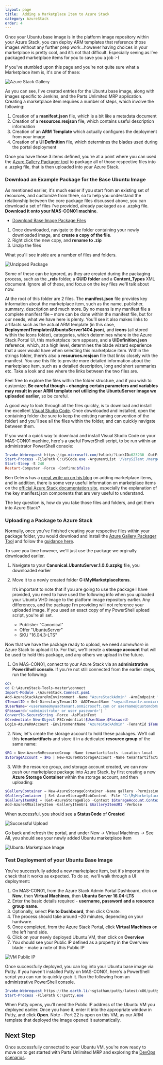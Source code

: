 ```yaml
---
layout: page
title:  Adding a Marketplace Item to Azure Stack
category: AzureStack
order: 4
---
```

Once your Ubuntu base image is in the platform image repository within your Azure Stack, you can deploy ARM templates that reference those images without any further prep work...however having choices in your marketplace is pretty cool, and it’s not that difficult. Especially seeing as I’ve packaged marketplace items for you to save you a job :-)

If you've stumbled upon this page and you're not quite sure what a Marketplace item is, it's one of these:

  ![Azure Stack Gallery](<../assets/azurestack/gallerymedium.PNG>)

As you can see, I've created entries for the Ubuntu base image, along with images specific to Jenkins, and the Parts Unlimited MRP application. Creating a marketplace item requires a number of steps, which involve the following:

1. Creation of a **manifest.json** file, which is a bit like a metadata document
2. Creation of a **resources.resjson** file, which contains useful description information
2. Creation of an **ARM Template** which actually configures the deployment from your image
3. Creation of a **UI Definition** file, which determines the blades used during the portal deployment

Once you have those 3 items defined, you're at a point where you can used the [Azure Gallery Packager tool](http://www.aka.ms/azurestackmarketplaceitem) to package all of those respective files into a .azpkg file, that is then uploaded into your Azure Stack.

### Download an Example Package for the Base Ubuntu Image
As mentioned earlier, it's much easier if you start from an existing set of resources, and customize from there, so to help you understand the relationship between the core package files discussed above, you can download a set of files I've provided, already packaged as a .azpkg file. **Download it onto your MAS-CON01 machine**.

- [Download Base Image Package Files](https://github.com/Microsoft/PartsUnlimitedMRP/blob/master/deploy/azurestack/instances/ubuntu_server_1604_base/Canonical.UbuntuServer.1.0.0.azpkg?raw=true)

1. Once downloaded, navigate to the folder containing your newly downloaded image, and **create a copy of the file**.
2. Right click the new copy, and **rename to .zip**
2. Unzip the files

What you'll see inside are a number of files and folders.

  ![Unzipped Package](<../assets/azurestack/UnzippedPackage.PNG>)
  
Some of these can be ignored, as they are created during the packaging process, such as the **_rels** folder, a **GUID folder** and a **Content_Types** XML document. Ignore all of these, and focus on the key files we'll talk about now.

At the root of this folder are 2 files. The **manifest.json** file provides key information about the marketplace item, such as the name, publisher, summary, description and much more. By no means is my manifest file a complete manifest file – more can be done within the manifest file, but for our needs, what we have here is plenty. You’ll see it also makes links to artifacts such as the actual ARM template (in this case, **DeploymentTemplates\\UbuntuServer1404.json**), and **icons** (all stored within the Icons folder), categories, which determines where in the Azure Stack Portal UI, this marketplace item appears, and a **UIDefinition.json** reference, which, at a high level, determines the blade wizard experience that a user would have when selecting this marketplace item. Within the strings folder, there’s also a **resources.resjson** file that links closely with the manifest. You use this file to provide more detailed information about the marketplace item, such as a detailed description, long and short summaries etc. Take a look and see where the links between the two files are.

Feel free to explore the files within the folder structure, and if you wish to customize. **Be careful though – changing certain parameters and variables may result in your ARM template not utilizing the UbuntuServer image we uploaded earlier**, so be careful.

A good way to look through all the files quickly, is to download and install the excellent [Visual Studio Code](https://code.visualstudio.com/Download). Once downloaded and installed, open the containing folder (be sure to keep the existing naming convention of the folder) and you’ll see all the files within the folder, and can quickly navigate between them.

If you want a quick way to download and install Visual Studio Code on your MAS-CON01 machine, here's a useful PowerShell script, to be run within an administrator PowerShell console:

```powershell
Invoke-Webrequest https://go.microsoft.com/fwlink/?LinkID=623230 -OutFile C:\VSCode.exe
Start-Process -FilePath C:\VSCode.exe -ArgumentList '/VerySilent /mergetasks="addcontextmenufiles,addcontextmenufolders,associatewithfiles,addtopath,!runcode"'
Start-Sleep -S 240
Restart-Computer -Force -Confirm:$false
```

Ben Gelens has a [great write up on his blog](https://azurestack.eu/2016/10/adding-and-using-os-gallery-items-to-azure-stack-tp2/) on adding marketplace items, and in addition, there is some very useful information on marketplace items on the [official Azure Stack documentation site](https://docs.microsoft.com/en-us/azure/azure-stack/azure-stack-create-and-publish-marketplace-item), especially the explanation of the key manifest.json components that are very useful to understand.

The key question is, how do you take those files and folders, and get them into Azure Stack?

### Uploading a Package to Azure Stack

Normally, once you've finished creating your respective files within your package folder, you would download and install the [Azure Gallery Packager Tool](http://www.aka.ms/azurestackmarketplaceitem) and follow the [guidance here](https://docs.microsoft.com/en-us/azure/azure-stack/azure-stack-create-and-publish-marketplace-item).

To save you time however, we'll just use the package we orginally downloaded earlier.

1. Navigate to your **Canonical.UbuntuServer.1.0.0.azpkg** file, you downloaded earlier
2. Move it to a newly created folder **C:\MyMarketplaceItems**.

    It’s important to note that if you are going to use the package I have provided, you need to have used the following info when you uploaded your Ubuntu VHD image to the platform image repository earlier. Any differences, and the package I’m providing will not reference your uploaded image. If you used an exact copy of my PowerShell upload script, you're all set.
    
    - Publisher "Canonical"
    - Offer "UbuntuServer"
    - SKU "16.04.3-LTS"

Now that we have the package ready to upload, we need *somewhere* in Azure Stack to upload it to. For that, we'll create a **storage account** that will be used to hold this package, and any others we upload in the future.

1. On MAS-CON01, connect to your Azure Stack via an **administrative PowerShell console**. If you're not still connected from the earlier steps, run the following:
  
  ``` powershell
  cd\
  cd C:\AzureStack-Tools-master\connect
  Import-Module .\AzureStack.Connect.psm1
  Add-AzureStackAzureRmEnvironment -Name "AzureStackAdmin" -ArmEndpoint "https://adminmanagement.local.azurestack.external"
  $TenantID = Get-DirectoryTenantID -AADTenantName "<myaadtenant>.onmicrosoft.com or customdomain.com" -EnvironmentName AzureStackAdmin
  $UserName='<username@myaadtenant.onmicrosoft.com or username@customdomain.com>'
  $Password='<administrator or user password>'| `
  ConvertTo-SecureString -Force -AsPlainText
  $Credential= New-Object PSCredential($UserName,$Password)
  Login-AzureRmAccount -EnvironmentName "AzureStackAdmin" -TenantId $TenantID -Credential $Credential
  ```
2. Now, let's create the storage account to hold these packages. We'll call this **tenantartifacts** and store it in a dedicated **resource group** of the same name:

  ``` powershell
  $RG = New-AzureRmResourceGroup -Name tenantartifacts -Location local
  $StorageAccount = $RG | New-AzureRmStorageAccount -Name tenantartifacts -Type Standard_LRS
  ```
3. With the resource group, and storage account created, we can now push our marketplace package into Azure Stack, by first creating a new **Azure Storage Container** within the storage account, and then uploading:

  ``` powershell
  $GalleryContainer = New-AzureStorageContainer -Name gallery -Permission Blob -Context $StorageAccount.Context
  $GalleryContainer | Set-AzureStorageBlobContent -File "C:\MyMarketplaceItems\Canonical.UbuntuServer.1.0.0.azpkg"
  $GalleryItemURI = (Get-AzureStorageBlob -Context $StorageAccount.Context -Blob 'Canonical.UbuntuServer.1.0.0.azpkg' -Container 'gallery').ICloudBlob.uri.AbsoluteUri
  Add-AzureRMGalleryItem -GalleryItemUri $GalleryItemURI -Verbose
  ```

When successful, you should see a **StatusCode** of **Created**

   ![Successful Upload](<../assets/azurestack/PSCreated.PNG>)

Go back and refresh the portal, and under New -> Virtual Machines -> See All, you should see your newly added Ubuntu marketplace item

  ![Ubuntu Marketplace Image](<../assets/azurestack/UbuntuCreated1604.PNG>)
  
### Test Deployment of your Ubuntu Base Image
You've successfully added a new marketplace item, but it's important to check that it works as expected. To do so, we'll walk through a UI deployment:

1. On MAS-CON01, from the Azure Stack Admin Portal Dashboard, click on **New**, then **Virtual Machines**, then **Ubuntu Server 16.04-LTS**
2. Enter the basic details required - **username, password and a resource group name**.
3. Optionally, select **Pin to Dashboard**, then click Create.
4. The process should take around ~20 minutes, depending on your hardware.
5. Once completed, from the Azure Stack Portal, click **Virtual Machines** on the left hand side.
6. Click on your newly deployed Ubuntu VM, then click on **Overview**
7. You should see your Public IP defined as a property in the Overview blade - make a note of this Public IP

![VM Public IP](<../assets/azurestack/UbuntuVMCreated.PNG>)

Once successfully deployed, you can log into your Ubuntu base image via Putty. If you haven't installed Putty on MAS-CON01, here's a PowerShell script you can run to quickly grab it. Run the following from an administrative PowerShell console.

```powershell
Invoke-Webrequest https://the.earth.li/~sgtatham/putty/latest/x86/putty.exe -OutFile C:\putty.exe
Start-Process -FilePath C:\putty.exe
```
When Putty opens, you'll need the Public IP address of the Ubuntu VM you deployed earlier. Once you have it, enter it into the appropriate window in Putty, and click **Open**. Note - Port 22 is open on this VM, as our ARM template that deployed the image opened it automatically.

## Next Step

Once successfully connected to your Ubuntu VM, you're now ready to move on to get started with Parts Unlimited MRP and exploring the [DevOps scenarios](azurestack-35-mrp.html).
